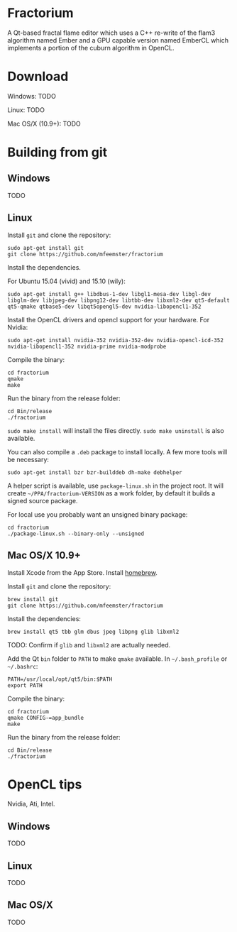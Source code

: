 Fractorium
==========

A Qt-based fractal flame editor which uses a C++ re-write of the flam3 algorithm
named Ember and a GPU capable version named EmberCL which implements a portion
of the cuburn algorithm in OpenCL.

# Download

Windows: TODO

Linux: TODO

Mac OS/X (10.9+): TODO

# Building from git

## Windows

TODO

## Linux

Install `git` and clone the repository:

```
sudo apt-get install git
git clone https://github.com/mfeemster/fractorium
```

Install the dependencies.

For Ubuntu 15.04 (vivid) and 15.10 (wily):

```
sudo apt-get install g++ libdbus-1-dev libgl1-mesa-dev libgl-dev libglm-dev libjpeg-dev libpng12-dev libtbb-dev libxml2-dev qt5-default qt5-qmake qtbase5-dev libqt5opengl5-dev nvidia-libopencl1-352
```

Install the OpenCL drivers and opencl support for your hardware. For Nvidia:

```
sudo apt-get install nvidia-352 nvidia-352-dev nvidia-opencl-icd-352 nvidia-libopencl1-352 nvidia-prime nvidia-modprobe
```

Compile the binary:

```
cd fractorium
qmake
make
```

Run the binary from the release folder:

```
cd Bin/release
./fractorium
```

`sudo make install` will install the files directly. `sudo make uninstall` is
also available.

You can also compile a `.deb` package to install locally. A few more tools will
be necessary:

```
sudo apt-get install bzr bzr-builddeb dh-make debhelper
```

A helper script is available, use `package-linux.sh` in the project root. It
will create `~/PPA/fractorium-VERSION` as a work folder, by default it builds a
signed source package.

For local use you probably want an unsigned binary package:

```
cd fractorium
./package-linux.sh --binary-only --unsigned
```

## Mac OS/X 10.9+

Install Xcode from the App Store. Install [homebrew](http://brew.sh/).

Install `git` and clone the repository:

```
brew install git
git clone https://github.com/mfeemster/fractorium
```

Install the dependencies:

```
brew install qt5 tbb glm dbus jpeg libpng glib libxml2
```

TODO: Confirm if `glib` and `libxml2` are actually needed.

Add the Qt `bin` folder to `PATH` to make `qmake` available. In
`~/.bash_profile` or `~/.bashrc`:

```
PATH=/usr/local/opt/qt5/bin:$PATH
export PATH
```

Compile the binary:

```
cd fractorium
qmake CONFIG-=app_bundle
make
```

Run the binary from the release folder:

```
cd Bin/release
./fractorium
```

# OpenCL tips

Nvidia, Ati, Intel.

## Windows

TODO

## Linux

TODO

## Mac OS/X

TODO
